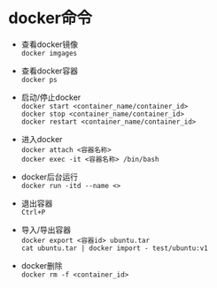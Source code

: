 # docker命令

* 查看docker镜像  
  `docker imgages`

* 查看docker容器  
  `docker ps`

* 启动/停止docker  
  `docker start <container_name/container_id>`  
  `docker stop <container_name/container_id>`  
  `docker restart <container_name/container_id>`

* 进入docker  
  `docker attach <容器名称>`  
  `docker exec -it <容器名称> /bin/bash`

* docker后台运行  
  `docker run -itd --name <>`

* 退出容器  
  `Ctrl+P`

* 导入/导出容器  
  `docker export <容器id> ubuntu.tar`  
  `cat ubuntu.tar | docker import - test/ubuntu:v1`

* docker删除  
  `docker rm -f <container_id>`